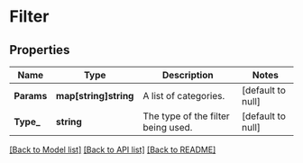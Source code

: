 # Filter

## Properties
Name | Type | Description | Notes
------------ | ------------- | ------------- | -------------
**Params** | **map[string]string** | A list of categories. | [default to null]
**Type_** | **string** | The type of the filter being used. | [default to null]

[[Back to Model list]](../README.md#documentation-for-models) [[Back to API list]](../README.md#documentation-for-api-endpoints) [[Back to README]](../README.md)


